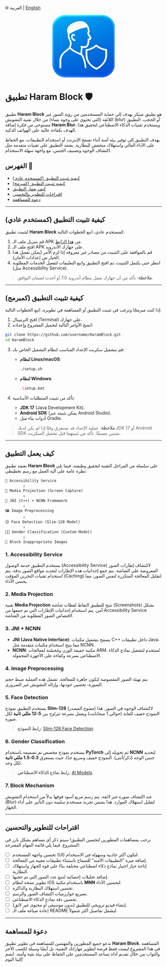 🌐 العربية | [English](README_EN.md)

<div align="center">
  <img src="icon.png" alt="Haram Block Icon" width="200">
</div>

# تطبيق Haram Block 🛡️
تطبيق **Haram Block** هو تطبيق مبتكر يهدف إلى حماية المستخدمين من رؤية الصور غير اللائقة (التي تحتوي على وجوه نساء) من خلال تقنية التشويش (blur) أو الحجب. التطبيق مستوحى من فكرة إضافة **Haram Blur**، ويستخدم تقنيات الذكاء الاصطناعي لتحقيق هذا الهدف بكفاءة عالية على الهواتف الذكية.

يهدف التطبيق إلى توفير بيئة آمنة أثناء تصفح الإنترنت أو استخدام التطبيقات، مع الحفاظ على الأداء العالي واستهلاك منخفض للبطارية. يعتمد التطبيق على تقنيات متقدمة مثل اكتشاف الوجوه وتصنيف الجنس، مع واجهة سهلة الاستخدام.

## الفهرس 📑
- [كيفية تثبيت التطبيق (كمستخدم عادي)](#كيفية-تثبيت-التطبيق-كمستخدم-عادي)
- [كيفية تثبيت التطبيق (كمبرمج)](#كيفية-تثبيت-التطبيق-كمبرمج)
- [كيف يعمل التطبيق](#كيف-يعمل-التطبيق)
- [اقتراحات للتطوير والتحسين](#اقتراحات-للتطوير-والتحسين)
- [دعوة للمساهمة](#دعوة-للمساهمة)

---

## كيفية تثبيت التطبيق (كمستخدم عادي)
لتثبيت تطبيق **Haram Block** كمستخدم عادي، اتبع الخطوات التالية:
1. قم بتنزيل ملف الـ APK من [هذا الرابط](https://example.com/haram-block-apk).
2. افتح ملف الـ APK على جهازك الأندرويد.
3. قم بالموافقة على التثبيت من مصادر غير معروفة إذا لزم الأمر (يمكن تفعيل هذا الخيار من إعدادات الأمان).
4. انتظر حتى يكتمل التثبيت، ثم افتح التطبيق واتبع التعليمات لتفعيل الخدمات المطلوبة (مثل Accessibility Service).

> **ملاحظة**: تأكد من أن جهازك يعمل بنظام أندرويد 7.0 أو أحدث لضمان التوافق.

---

## كيفية تثبيت التطبيق (كمبرمج)
إذا كنت مبرمجًا وترغب في تثبيت التطبيق أو المساهمة في تطويره، اتبع الخطوات التالية:
1. افتح الترمينال (Terminal) على جهازك.
2. انسخ الأوامر التالية لتحميل المشروع وإعداده:

```bash
git clone https://github.com/username/HaramBlock.git
cd HaramBlock
```

3. قم بتشغيل سكربت الإعداد المناسب لنظام التشغيل الخاص بك:
   - **لنظام Linux/macOS**:
     ```bash
     ./setup.sh
     ```
   - **لنظام Windows**:
     ```bash
     .\setup.bat
     ```

4. تأكد من تثبيت المتطلبات الأساسية:
   - **JDK 17** (Java Development Kit).
   - **Android SDK** (يمكن تثبيته عبر Android Studio).
   - أدوات بناء مثل Gradle.

> **ملاحظة**: عملية الإعداد قد تستغرق وقتًا إذا لم يكن لديك JDK 17 أو Android SDK مثبتين مسبقًا. تأكد من تثبيتهما قبل تشغيل السكربت.

---

## كيف يعمل التطبيق
يعتمد تطبيق **Haram Block** على سلسلة من المراحل التقنية لتحقيق وظيفته. فيما يلي نظرة عامة على آلية العمل مع رسم تخطيطي:

```
📱 Accessibility Service
        ↓
📸 Media Projection (Screen Capture)
        ↓
🔄 JNI (C++) + NCNN Framework
        ↓
🖼️ Image Preprocessing
        ↓
😊 Face Detection (Slim-128 Model)
        ↓
👩‍🦰 Gender Classification (Custom Model)
        ↓
🛑 Block Inappropriate Images
```

### 1. **Accessibility Service**
يستخدم التطبيق خدمة الوصول (Accessibility Service) لاكتشاف إطارات الصور المعروضة على الشاشة. يتم جمع إحداثيات هذه الإطارات لتحديد مواقع الصور بدقة. يتم استخدام تقنيات التخزين المؤقت (Caching) لتقليل المعالجة المتكررة لنفس الصور، مما يحسن الأداء.

### 2. **Media Projection**
تقنية **Media Projection** تتيح للتطبيق التقاط لقطات شاشة (Screenshots) بشكل آمن. يتم استخدام إحداثيات الإطارات التي تم جمعها من Accessibility Service لاقتصاص الصور المطلوبة من الشاشة.

### 3. **JNI + NCNN**
- **JNI (Java Native Interface)**: يسمح بتشغيل مكتبات C++ داخل تطبيقات Java، مما يتيح استخدام مكتبات متقدمة مثل NCNN.
- **NCNN**: مكتبة خفيفة الوزن ومُحسّنة لمعالجات ARM، تُستخدم لتشغيل نماذج الذكاء الاصطناعي بسرعة وكفاءة على الأجهزة المحمولة.

### 4. **Image Preprocessing**
يتم تهيئة الصور المقصوصة لتكون جاهزة للمعالجة. تشمل هذه العملية ضبط حجم الصورة، تحسين جودتها، وإزالة التشويش غير الضروري.

### 5. **Face Detection**
يستخدم التطبيق نموذج **Slim-128** (مفتوح المصدر) لاكتشاف الوجوه في الصور. هذا النموذج خفيف للغاية (حوالي 1 ميجابايت) ويعمل بسرعة تتراوح بين **5-12 مللي ثانية** لكل صورة.

> **رابط النموذج**: [Slim-128 Face Detection](https://github.com/ultralight-face-detection).

### 6. **Gender Classification**
يستخدم نموذج مخصص تم تصميمه باستخدام **PyTorch** ثم تحويله إلى **NCNN** لتحديد جنس الوجه (ذكر/أنثى). النموذج خفيف وسريع جدًا، حيث يستغرق **0.3-1.5 مللي ثانية** لكل وجه.

> **رابط نماذج الذكاء الاصطناعي**: [AI Models](https://example.com/ai).

### 7. **Block Mechanism**
عند اكتشاف صورة غير لائقة، يتم رسم مربع أسود فوقها بدلاً من استخدام التشويش (Blur) لتقليل استهلاك الموارد. هذا يضمن تجربة مستخدم سلسة دون التأثير على أداء الجهاز.

---

## اقتراحات للتطوير والتحسين
نرحب بمساهمات المطورين لتحسين التطبيق! سيتم ذكر أي مساهم بشكل بارز في المشروع. فيما يلي قائمة المهام المقترحة:

- [ ] تحسين واجهة المستخدم (UI) لتكون أكثر جاذبية وسهولة في الاستخدام.
- [ ] إضافة ميزة "التطبيقات الآمنة" للسماح باستثناء تطبيقات معينة من المعالجة.
- [ ] إتاحة خيار اختيار نماذج ذكاء اصطناعي مختلفة بناءً على قوة الجهاز واستهلاك البطارية.
- [ ] إضافة تحليلات إحصائية لتتبع عدد الصور التي تم حجبها.
- [ ] تطوير نسخة لنظام iOS باستخدام مكتبة **MNN** لتحسين الأداء.
- [ ] تحسين استهلاك البطارية والذاكرة.
- [ ] تسريع خوارزميات اكتشاف الصور والرسم.
- [ ] تحسين دقة نماذج الذكاء الاصطناعي.
- [ ] إنشاء فيديو ترويجي للتطبيق (بدون موسيقى أو محتوى غير لائق).
- [ ] إعادة صياغة ملف الـ README ليشمل تفاصيل أكثر شمولاً.

---

## دعوة للمساهمة
ندعو جميع المطورين والمهتمين للمساهمة في تطوير تطبيق **Haram Block**. المساهمة في هذا المشروع ليست فقط فرصة لتطوير مهاراتك التقنية، بل أيضًا وسيلة لكسب الأجر والثواب من خلال تقديم أداة تساعد المستخدمين على الحفاظ على بيئة نقية وآمنة. انضم إلينا اليوم!
